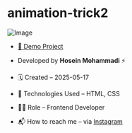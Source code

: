 # animation-trick2
![Image](https://github.com/user-attachments/assets/6c0fd566-4998-489a-995a-0ccfc3ad7025)

- [🔗 Demo Project](https://hoseinmohammadi-dev.github.io/animation-trick2/)

- Developed by **Hosein Mohammadi** ⚡️

- 🗓 Created – 2025-05-17

- 🧪 Technologies Used – HTML, CSS 

- 🧑‍💻 Role – Frontend Developer

- 📬 How to reach me – via [Instagram](https://instagram.com/hoseinmdev)
